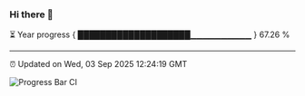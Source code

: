 ### Hi there 👋

⏳ Year progress { ████████████████████▁▁▁▁▁▁▁▁▁▁ } 67.26 %

---

⏰ Updated on Wed, 03 Sep 2025 12:24:19 GMT

![Progress Bar CI](https://github.com/code-lakshay/GitHub-Actions-Demo/workflows/Progress%20Bar%20CI/badge.svg)
